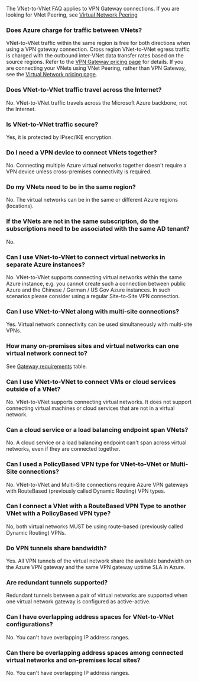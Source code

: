 The VNet-to-VNet FAQ applies to VPN Gateway connections. If you are looking for VNet Peering, see [Virtual Network Peering](../articles/virtual-network/virtual-network-peering-overview.md)

### Does Azure charge for traffic between VNets?

VNet-to-VNet traffic within the same region is free for both directions when using a VPN gateway connection. Cross region VNet-to-VNet egress traffic is charged with the outbound inter-VNet data transfer rates based on the source regions. Refer to the [VPN Gateway pricing page](https://azure.microsoft.com/pricing/details/vpn-gateway/) for details. If you are connecting your VNets using VNet Peering, rather than VPN Gateway, see the [Virtual Network pricing page](https://azure.microsoft.com/pricing/details/virtual-network/).

### Does VNet-to-VNet traffic travel across the Internet?

No. VNet-to-VNet traffic travels across the Microsoft Azure backbone, not the Internet.

### Is VNet-to-VNet traffic secure?

Yes, it is protected by IPsec/IKE encryption.

### Do I need a VPN device to connect VNets together?

No. Connecting multiple Azure virtual networks together doesn't require a VPN device unless cross-premises connectivity is required.

### Do my VNets need to be in the same region?

No. The virtual networks can be in the same or different Azure regions (locations).

### If the VNets are not in the same subscription, do the subscriptions need to be associated with the same AD tenant?

No.

### Can I use VNet-to-VNet to connect virtual networks in separate Azure instances?

No. VNet-to-VNet supports connecting virtual networks within the same Azure instance, e.g. you cannot create such a connection between public Azure and the Chinese / German / US Gov Azure instances. In such scenarios please consider using a regular Site-to-Site VPN connection.

### Can I use VNet-to-VNet along with multi-site connections?

Yes. Virtual network connectivity can be used simultaneously with multi-site VPNs.

### How many on-premises sites and virtual networks can one virtual network connect to?

See [Gateway requirements](../articles/vpn-gateway/vpn-gateway-about-vpn-gateway-settings.md#requirements) table.

### Can I use VNet-to-VNet to connect VMs or cloud services outside of a VNet?

No. VNet-to-VNet supports connecting virtual networks. It does not support connecting virtual machines or cloud services that are not in a virtual network.

### Can a cloud service or a load balancing endpoint span VNets?

No. A cloud service or a load balancing endpoint can't span across virtual networks, even if they are connected together.

### Can I used a PolicyBased VPN type for VNet-to-VNet or Multi-Site connections?

No. VNet-to-VNet and Multi-Site connections require Azure VPN gateways with RouteBased (previously called Dynamic Routing) VPN types.

### Can I connect a VNet with a RouteBased VPN Type to another VNet with a PolicyBased VPN type?

No, both virtual networks MUST be using route-based (previously called Dynamic Routing) VPNs.

### Do VPN tunnels share bandwidth?

Yes. All VPN tunnels of the virtual network share the available bandwidth on the Azure VPN gateway and the same VPN gateway uptime SLA in Azure.

### Are redundant tunnels supported?

Redundant tunnels between a pair of virtual networks are supported when one virtual network gateway is configured as active-active.

### Can I have overlapping address spaces for VNet-to-VNet configurations?

No. You can't have overlapping IP address ranges.

### Can there be overlapping address spaces among connected virtual networks and on-premises local sites?

No. You can't have overlapping IP address ranges.



